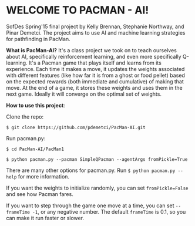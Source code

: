 # WELCOME TO PACMAN - AI!
SofDes Spring'15 final project by Kelly Brennan, Stephanie Northway, and Pinar Demetci.
The project aims to use AI and machine learning strategies for pathfinding in PacMan. 

**What is PacMan-AI?**
It's a class project we took on to teach ourselves about AI, specifically reinforcement learning, and even more specifically Q-learning. It's a Pacman game that plays itself and learns from its experience. Each time it makes a move, it updates the weights associated with different features (like how far it is from a ghost or food pellet) based on the expected rewards (both immediate and cumulative) of making that move. At the end of a game, it stores these weights and uses them in the next game. Ideally it will converge on the optimal set of weights.

**How to use this project**:

Clone the repo:

`$ git clone https://github.com/pdemetci/PacMan-AI.git`

Run pacman.py:

`$ cd PacMan-AI/PacMan1`

`$ python pacman.py --pacman SimpleQPacman --agentArgs fromPickle=True`

There are many other options for pacman.py. Run `$ python pacman.py --help` for more information.

If you want the weights to initialize randomly, you can set `fromPickle=False` and see how Pacman fares.

If you want to step through the game one move at a time, you can set `--frameTime -1`, or any negative number. The default `frameTime` is 0.1, so you can make it run faster or slower.